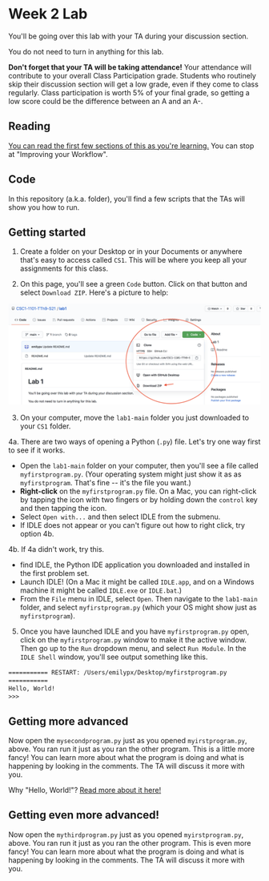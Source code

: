 # Week 2 Lab

You'll be going over this lab with your TA during your discussion section.

You do not need to turn in anything for this lab.

**Don't forget that your TA will be taking attendance!** Your attendance will contribute to your overall Class Participation grade. Students who routinely skip their discussion section will get a low grade, even if they come to class regularly. Class participation is worth 5% of your final grade, so getting a low score could be the difference between an A and an A-.

## Reading
[You can read the first few sections of this as you're learning.](https://realpython.com/python-idle/) You can stop at "Improving your Workflow".

## Code
In this repository (a.k.a. folder), you'll find a few scripts that the TAs will show you how to run.


## Getting started
1. Create a folder on your Desktop or in your Documents or anywhere that's easy to access called `CS1`. This will be where you keep all your assignments for this class.

2. On this page, you'll see a green `Code` button. Click on that button and select `Download ZIP`. Here's a picture to help:

<img src="picture1.png" width="600">


3. On your computer, move the ``lab1-main`` folder you just downloaded to your `CS1` folder.

4a. There are two ways of opening a Python (``.py``) file. Let's try one way first to see if it works.

  * Open the `lab1-main` folder on your computer, then you'll see a file called `myfirstprogram.py`. (Your operating system might just show it as as `myfirstprogram`. That's fine -- it's the file you want.) 
  * **Right-click** on the `myfirstprogram.py` file. On a Mac, you can right-click by tapping the icon with two fingers or by holding down the ``control`` key and then tapping the icon.
  * Select `Open with...` and then select IDLE from the submenu.
  * If IDLE does not appear or you can't figure out how to right click, try option 4b.

4b. If 4a didn't work, try this. 
  * find IDLE, the Python IDE application you downloaded and installed in the first problem set. 
  * Launch IDLE! (On a Mac it might be called ``IDLE.app``, and on a Windows machine it might be called ``IDLE.exe`` or ``IDLE.bat``.)
  * From the `File` menu in IDLE, select `Open`. Then navigate to the `lab1-main` folder, and select `myfirstprogram.py` (which your OS might show just as `myfirstprogram`).
  
5. Once you have launched IDLE and you have `myfirstprogram.py` open, click on the `myfirstprogram.py` window to make it the active window. Then go up to the `Run` dropdown menu, and select `Run Module`. In the `IDLE Shell` window, you'll see output something like this.

```
=========== RESTART: /Users/emilypx/Desktop/myfirstprogram.py ===========
Hello, World!
>>> 
```

## Getting more advanced
Now open the `mysecondprogram.py` just as you opened `myirstprogram.py`, above. You ran run it just as you ran the other program. This is a little more fancy! You can learn more about what the program is doing and what is happening by looking in the comments. The TA will discuss it more with you.

Why "Hello, World!"? [Read more about it here!](https://en.wikipedia.org/wiki/%22Hello,_World!%22_program)

## Getting even more advanced!
Now open the `mythirdprogram.py` just as you opened `myirstprogram.py`, above. You ran run it just as you ran the other program. This is even more fancy! You can learn more about what the program is doing and what is happening by looking in the comments. The TA will discuss it more with you.






